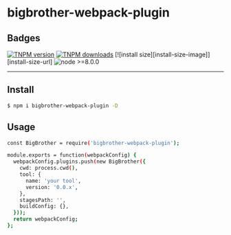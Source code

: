 # bigbrother-webpack-plugin

## Badges

[![TNPM version][tnpm-image]][tnpm-url]
[![TNPM downloads][tnpm-downloads-image]][tnpm-url]
[![install size][install-size-image]][install-size-url]
![node >=8.0.0](https://duing.alibaba-inc.com/img/label?key=node&value=%3E%3D8.0.0&keyBgColor=505050&valueBgColor=51CA2A&size=12)

[tnpm-image]: https://npm.alibaba-inc.com/badge/v/bigbrother-webpack-plugin.svg
[tnpm-url]: https://npm.alibaba-inc.com/package/bigbrother-webpack-plugin
[tnpm-downloads-image]: https://npm.alibaba-inc.com/badge/d/bigbrother-webpack-plugin.svg

--------------------

## Install

```bash
$ npm i bigbrother-webpack-plugin -D
```

## Usage

```bash
const BigBrother = require('bigbrother-webpack-plugin');

module.exports = function(webpackConfig) {
  webpackConfig.plugins.push(new BigBrother({
    cwd: process.cwd(),
    tool: {
      name: 'your tool',
      version: '0.0.x',
    },
    stagesPath: '',
    buildConfig: {},
  }));
  return webpackConfig;
};
```
